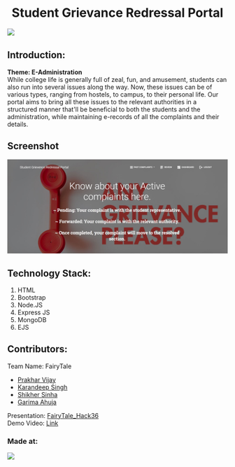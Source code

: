 <h1 align="center">Student Grievance Redressal Portal</h1>
<p align="center">
</p>

<a href="https://hack36.com"> <img src="http://bit.ly/BuiltAtHack36" height=20px> </a>


## Introduction:
  <strong>Theme: E-Administration</strong><br>
  While college life is generally full of zeal, fun, and amusement, students can also run into several issues along the way. Now, these issues can be of various types, ranging from hostels, to campus, to their personal life. Our portal aims to bring all these issues to the relevant authorities in a structured manner that'll be beneficial to both the students and the administration, while maintaining e-records of all the complaints and their details.
## Screenshot
![image](Screenshots/capture.JPG)
## Technology Stack:
  1) HTML
  2) Bootstrap
  3) Node.JS
  4) Express JS
  5) MongoDB
  6) EJS
  

## Contributors:

Team Name: FairyTale

* [Prakhar Vijay](https://github.com/furher023)
* [Karandeep Singh](https://github.com/karandeep09)
* [Shikher Sinha](https://github.com/shikher25git)
* [Garima Ahuja](https://github.com/garima0508)

Presentation: [FairyTale_Hack36](https://docs.google.com/presentation/d/1axXpajTrNLitP_YvezBTEyd4LIndKr-T5-Fi_DqjKqc/edit?usp=sharing) <br>
Demo Video: [Link](#)


### Made at:
<a href="https://hack36.com"> <img src="http://bit.ly/BuiltAtHack36" height=20px> </a>
